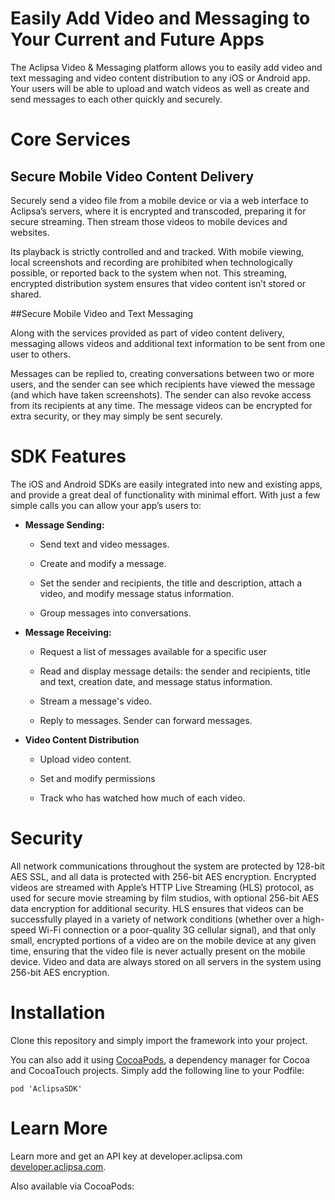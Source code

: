 # Easily Add Video and Messaging to Your Current and Future Apps

The Aclipsa Video & Messaging platform allows you to easily add video and text messaging and video content distribution to any iOS or Android app. Your users will be able to upload and watch videos as well as create and send messages to each other quickly and securely.

# Core Services

## Secure Mobile Video Content Delivery

Securely send a video file from a mobile device or via a web interface to Aclipsa’s servers, where it is encrypted and transcoded, preparing it for secure streaming. Then stream those videos to mobile devices and websites. 

Its playback is strictly controlled and and tracked. With mobile viewing, local screenshots and recording are prohibited when technologically possible, or reported back to the system when not. This streaming, encrypted distribution system ensures that video content isn’t stored or shared.

##Secure Mobile Video and Text Messaging

Along with the services provided as part of video content delivery, messaging allows videos and additional text information to be sent from one user to others. 

Messages can be replied to, creating conversations between two or more users, and the sender can see which recipients have viewed the message (and which have taken screenshots). The sender can also revoke access from its recipients at any time. The message videos can be encrypted for extra security, or they may simply be sent securely.

# SDK Features

The iOS and Android SDKs are easily integrated into new and existing apps, and provide a great deal of functionality with minimal effort. With just a few simple calls you can allow your app’s users to:

- **Message Sending:** 

	- Send text and video messages. 

	- Create and modify a message. 

	- Set the sender and recipients, the title and description, attach a video, and modify message status information.

	- Group messages into conversations.

- **Message Receiving:** 

	- Request a list of messages available for a specific user

	- Read and display message details: the sender and recipients, title and text, creation date, and message status information. 

	- Stream a message's video.

	- Reply to messages. Sender can forward messages.

- **Video Content Distribution**

	- Upload video content.

	- Set and modify permissions

	- Track who has watched how much of each video.

# Security

All network communications throughout the system are protected by 128-bit AES SSL, and all data is protected with 256-bit AES encryption. Encrypted videos are streamed with Apple’s HTTP Live Streaming (HLS) protocol, as used for secure movie streaming by film studios, with optional 256-bit AES data encryption for additional security. HLS ensures that videos can be successfully played in a variety of network conditions (whether over a high-speed Wi-Fi connection or a poor-quality 3G cellular signal), and that only small, encrypted portions of a video are on the mobile device at any given time, ensuring that the video file is never actually present on the mobile device. Video and data are always stored on all servers in the system using 256-bit AES encryption.

# Installation

Clone this repository and simply import the framework into your project.

You can also add it using [CocoaPods](https://cocoapods.org/pods/AclipsaSDK), a dependency manager for Cocoa and CocoaTouch projects. Simply add the following line to your Podfile:

`pod 'AclipsaSDK'`

# Learn More

Learn more and get an API key at developer.aclipsa.com [developer.aclipsa.com](http://developer.aclipsa.com/).

Also available via CocoaPods: 